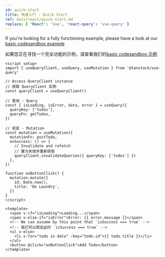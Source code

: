 ```yaml
---
id: quick-start
title: 快速入门 - Quick Start
ref: docs/react/quick-start.md
replace: { 'React': 'Vue', 'react-query': 'vue-query' }
---
```


[//]: # 'Example'

If you're looking for a fully functioning example, please have a look at our [basic codesandbox example](../examples/vue/basic)

如果您正在寻找一个完全功能的示例，请查看我们的[basic codesandbox 示例](../examples/vue/basic)
```vue
<script setup>
import { useQueryClient, useQuery, useMutation } from '@tanstack/vue-query'

// Access QueryClient instance
// 获取 QueryClient 实例
const queryClient = useQueryClient()

// 查询 - Query
const { isLoading, isError, data, error } = useQuery({
  queryKey: ['todos'],
  queryFn: getTodos,
})

// 突变 - Mutation
const mutation = useMutation({
  mutationFn: postTodo,
  onSuccess: () => {
    // Invalidate and refetch
    // 置为失效并重新获取
    queryClient.invalidateQueries({ queryKey: ['todos'] })
  },
})

function onButtonClick() {
  mutation.mutate({
    id: Date.now(),
    title: 'Do Laundry',
  })
}
</script>

<template>
  <span v-if="isLoading">Loading...</span>
  <span v-else-if="isError">Error: {{ error.message }}</span>
  <!-- We can assume by this point that `isSuccess === true` -->
  <!-- 我们可以假设此时 `isSuccess === true` -->
  <ul v-else>
    <li v-for="todo in data" :key="todo.id">{{ todo.title }}</li>
  </ul>
  <button @click="onButtonClick">Add Todo</button>
</template>
```

[//]: # 'Example'

